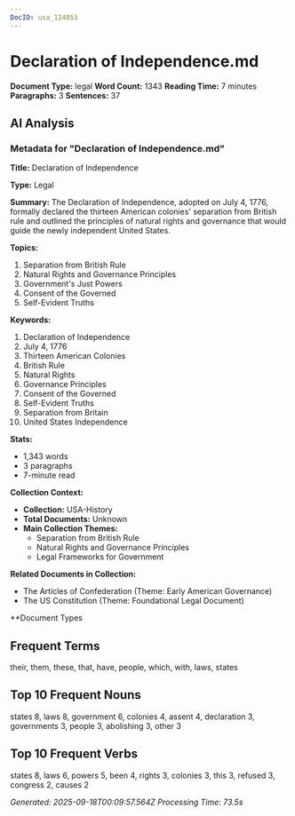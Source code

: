 ```yaml
---
DocID: usa_124053
---
```


# Declaration of Independence.md

**Document Type:** legal
**Word Count:** 1343
**Reading Time:** 7 minutes
**Paragraphs:** 3
**Sentences:** 37

## AI Analysis

### Metadata for "Declaration of Independence.md"

**Title:** Declaration of Independence

**Type:** Legal

**Summary:** The Declaration of Independence, adopted on July 4, 1776, formally declared the thirteen American colonies' separation from British rule and outlined the principles of natural rights and governance that would guide the newly independent United States.

**Topics:**
1. Separation from British Rule
2. Natural Rights and Governance Principles
3. Government's Just Powers
4. Consent of the Governed
5. Self-Evident Truths

**Keywords:** 
1. Declaration of Independence
2. July 4, 1776
3. Thirteen American Colonies
4. British Rule
5. Natural Rights
6. Governance Principles
7. Consent of the Governed
8. Self-Evident Truths
9. Separation from Britain
10. United States Independence

**Stats:**
- 1,343 words
- 3 paragraphs
- 7-minute read

**Collection Context:**
- **Collection:** USA-History
- **Total Documents:** Unknown
- **Main Collection Themes:** 
  - Separation from British Rule
  - Natural Rights and Governance Principles
  - Legal Frameworks for Government

**Related Documents in Collection:**
- The Articles of Confederation (Theme: Early American Governance)
- The US Constitution (Theme: Foundational Legal Document)

**Document Types

## Frequent Terms
their, them, these, that, have, people, which, with, laws, states

## Top 10 Frequent Nouns
states 8, laws 8, government 6, colonies 4, assent 4, declaration 3, governments 3, people 3, abolishing 3, other 3

## Top 10 Frequent Verbs
states 8, laws 6, powers 5, been 4, rights 3, colonies 3, this 3, refused 3, congress 2, causes 2

*Generated: 2025-09-18T00:09:57.564Z*
*Processing Time: 73.5s*